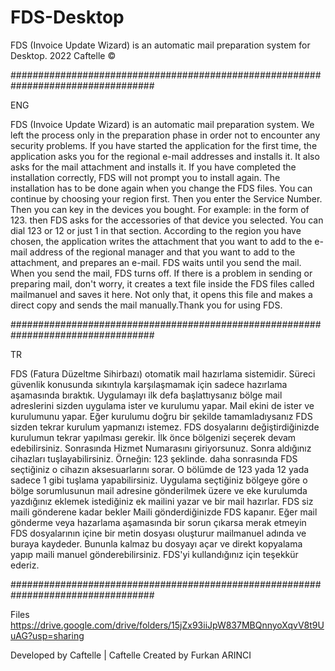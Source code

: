 # FDS-Desktop
FDS (Invoice Update Wizard) is an automatic mail preparation system for Desktop. 2022 Caftelle ©

##################################################################################

ENG

FDS (Invoice Update Wizard) is an automatic mail preparation system. We left the process only in the preparation phase in order not to encounter any security problems. If you have started the application for the first time, the application asks you for the regional e-mail addresses and installs it. It also asks for the mail attachment and installs it. If you have completed the installation correctly, FDS will not prompt you to install again. The installation has to be done again when you change the FDS files. You can continue by choosing your region first. Then you enter the Service Number. Then you can key in the devices you bought. For example: in the form of 123. then FDS asks for the accessories of that device you selected. You can dial 123 or 12 or just 1 in that section. According to the region you have chosen, the application writes the attachment that you want to add to the e-mail address of the regional manager and that you want to add to the attachment, and prepares an e-mail. FDS waits until you send the mail. When you send the mail, FDS turns off. If there is a problem in sending or preparing mail, don't worry, it creates a text file inside the FDS files called mailmanuel and saves it here. Not only that, it opens this file and makes a direct copy and sends the mail manually.Thank you for using FDS.

##################################################################################

TR

FDS (Fatura Düzeltme Sihirbazı) otomatik mail hazırlama sistemidir. Süreci güvenlik konusunda sıkıntıyla karşılaşmamak için sadece hazırlama aşamasında bıraktık. Uygulamayı ilk defa başlattıysanız bölge mail adreslerini sizden uygulama ister ve kurulumu yapar. Mail ekini de ister ve kurulumunu yapar. Eğer kurulumu doğru bir şekilde tamamladıysanız FDS sizden tekrar kurulum yapmanızı istemez. FDS dosyalarını değiştirdiğinizde kurulumun tekrar yapılması gerekir. İlk önce bölgenizi seçerek devam edebilirsiniz. Sonrasında Hizmet Numarasını giriyorsunuz. Sonra aldığınız cihazları tuşlayabilirsiniz. Örneğin: 123 şeklinde. daha sonrasında FDS seçtiğiniz o cihazın aksesuarlarını sorar. O bölümde de 123 yada 12 yada sadece 1 gibi tuşlama yapabilirsiniz. Uygulama seçtiğiniz bölgeye göre o bölge sorumlusunun mail adresine gönderilmek üzere ve eke kurulumda yazdığınız eklemek istediğiniz ek mailini yazar ve bir mail hazırlar. FDS siz maili gönderene kadar bekler Maili gönderdiğinizde FDS kapanır. Eğer mail gönderme veya hazarlama aşamasında bir sorun çıkarsa merak etmeyin FDS dosyalarının içine bir metin dosyası oluşturur mailmanuel adında ve buraya kaydeder. Bununla kalmaz bu dosyayı açar ve direkt kopyalama yapıp maili manuel gönderebilirsiniz. FDS'yi kullandığınız için teşekkür ederiz.

##################################################################################

Files https://drive.google.com/drive/folders/15jZx93iiJpW837MBQnnyoXqvV8t9UuAG?usp=sharing

Developed by Caftelle | Caftelle Created by Furkan ARINCI
